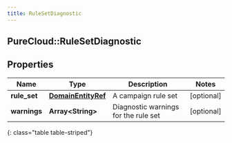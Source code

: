 ```yaml
---
title: RuleSetDiagnostic
---
```

## PureCloud::RuleSetDiagnostic

## Properties

|Name | Type | Description | Notes|
|------------ | ------------- | ------------- | -------------|
| **rule_set** | [**DomainEntityRef**](DomainEntityRef.html) | A campaign rule set | [optional] |
| **warnings** | **Array&lt;String&gt;** | Diagnostic warnings for the rule set | [optional] |
{: class="table table-striped"}


